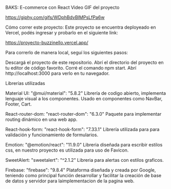 BAKS: E-commerce con React 
Video GIF del proyecto

https://giphy.com/gifs/WDphBdvBIMPsLfPa6w

Cómo correr este proyecto:
Este proyecto se encuentra deployeado en Vercel, podés ingresar y probarlo en el siguiente link:

https://proyecto-buzzinello.vercel.app/

Para correrlo de manera local, seguí los siguientes pasos:

Descargá el proyecto de este repositorio.
Abrí el directorio del proyecto en tu editor de código favorito.
Corré el comando npm start.
Abrí http://localhost:3000 para verlo en tu navegador.


Librerías utilizadas

Material UI: "@mui/material": "5.8.2"
Librería de codigo abierto, implementa lenguaje visual a los componentes. Usado en componentes como NavBar, Footer, Cart. 

React-router-dom: "react-router-dom": "6.3.0"
Paquete para implementar routing dinámico en una web app. 

React-hook-form: "react-hook-form": "7.33.1"
Librería utilizada para para validación y funcionamiento de formularios. 

Emotion: "@emotion/react": "11.9.0"
Libreria diseñada para escribir estilos css, en nuestro proyecto es utilizada para uso de Favicon.

SweetAlert: "sweetalert": "^2.1.2"
Libreria para alertas con estilos graficos. 

Firebase: "firebase": "9.8.4" 
Plataforma diseñada y creada por Google, teniendo como principal función desarrollar y facilitar la creación de base de datos y servidor para laimplementacion de la pagina web. 